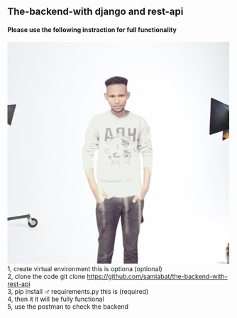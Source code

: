 ## The-backend-with django and rest-api

#### Please use the following instraction for full functionality
![Hello I am sami](ssss-removebg-preview.png)
1, create virtual environment this is optiona (optional) </br>
2, clone the code  git clone https://github.com/samiabat/the-backend-with-rest-api </br>
3, pip install -r requirements.py   this is (required) </br>
4, then it it will be fully functional </br>
5, use the postman to check the backend </br>

